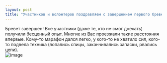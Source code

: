 ```yaml
---
layout: post
title: "Участников и волонтеров поздравляем с завершением первого бревета!"
---
```


Бревет завершен! Все участники (даже те, кто не смог доехать) получили бесценный опыт. Многие из Вас проезжали такие расстояния впервые. Кому-то марафон дался легко, у кого-то не хватило сил, кого-то подвела техника (лопались спицы, заканчивались запаски, рвались цепи).  
![image](http://brevet18.ru/images/889xzj3nnak.jpg)
